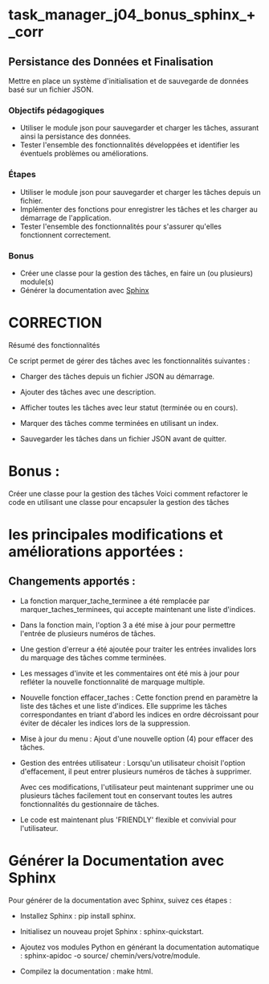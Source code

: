 # task_manager_j04_bonus_sphinx_+_corr


## Persistance des Données et Finalisation

Mettre en place un système d'initialisation et de sauvegarde de données
basé sur un fichier JSON.

### Objectifs pédagogiques

- Utiliser le module json pour sauvegarder et charger les tâches, assurant ainsi la persistance des données.
- Tester l'ensemble des fonctionnalités développées et identifier les éventuels problèmes ou améliorations.

### Étapes

- Utiliser le module json pour sauvegarder et charger les tâches depuis un fichier.
- Implémenter des fonctions pour enregistrer les tâches et les charger au démarrage de l'application.
- Tester l'ensemble des fonctionnalités pour s'assurer qu'elles fonctionnent correctement.

### Bonus

- Créer une classe pour la gestion des tâches, en faire un (ou plusieurs) module(s)
- Générer la documentation avec [Sphinx](https://www.sphinx-doc.org/en/master/index.html)


# CORRECTION

Résumé des fonctionnalités

Ce script permet de gérer des tâches avec les fonctionnalités suivantes :

 - Charger des tâches depuis un fichier JSON au démarrage.

 - Ajouter des tâches avec une description.

 - Afficher toutes les tâches avec leur statut (terminée ou en cours).

 - Marquer des tâches comme terminées en utilisant un index.

 - Sauvegarder les tâches dans un fichier JSON avant de quitter.

# Bonus :

Créer une classe pour la gestion des tâches
Voici comment refactorer le code en utilisant une classe pour encapsuler la gestion des tâches 



# les principales modifications et améliorations apportées :

## Changements apportés :

 - La fonction marquer_tache_terminee a été remplacée par marquer_taches_terminees, qui accepte maintenant une liste d'indices.

 - Dans la fonction main, l'option 3 a été mise à jour pour permettre l'entrée de plusieurs numéros de tâches.

 - Une gestion d'erreur a été ajoutée pour traiter les entrées invalides lors du marquage des tâches comme terminées.

 - Les messages d'invite et les commentaires ont été mis à jour pour refléter la nouvelle fonctionnalité de marquage multiple.

 - Nouvelle fonction effacer_taches : Cette fonction prend en paramètre la liste des tâches et une liste d'indices.
Elle supprime les tâches correspondantes en triant d'abord les indices en ordre décroissant pour éviter de décaler les indices lors de la suppression.

 - Mise à jour du menu :
Ajout d'une nouvelle option (4) pour effacer des tâches.

 - Gestion des entrées utilisateur :
Lorsqu'un utilisateur choisit l'option d'effacement, il peut entrer plusieurs numéros de tâches à supprimer.

    Avec ces modifications, l'utilisateur peut maintenant supprimer une ou plusieurs tâches facilement tout en conservant toutes les autres fonctionnalités du gestionnaire de tâches.

 - Le code est maintenant plus 'FRIENDLY' flexible et convivial pour l'utilisateur.


# Générer la Documentation avec Sphinx

Pour générer de la documentation avec Sphinx, suivez ces étapes :

 - Installez Sphinx : pip install sphinx.

 - Initialisez un nouveau projet Sphinx : sphinx-quickstart.

 - Ajoutez vos modules Python en générant la documentation automatique : sphinx-apidoc -o source/ chemin/vers/votre/module.

 - Compilez la documentation : make html.

